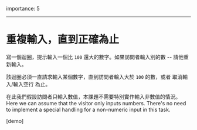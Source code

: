 importance: 5

---

# 重複輸入，直到正確為止

寫一個迴圈，提示輸入一個比 `100` 還大的數字。如果訪問者輸入別的數 -- 請他重新輸入。

該迴圈必須一直請求輸入某個數字，直到訪問者輸入大於 `100` 的數，或者 取消輸入/輸入空行 為止。

在此我們假設訪問者只輸入數值，本課題不需要特別實作輸入非數值的情況。
Here we can assume that the visitor only inputs numbers. There's no need to implement a special handling for a non-numeric input in this task.

[demo]

